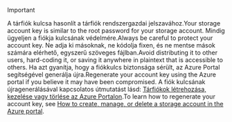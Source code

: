 > [!IMPORTANT]
> <span data-ttu-id="36c4d-101">A tárfiók kulcsa hasonlít a tárfiók rendszergazdai jelszavához.</span><span class="sxs-lookup"><span data-stu-id="36c4d-101">Your storage account key is similar to the root password for your storage account.</span></span> <span data-ttu-id="36c4d-102">Mindig ügyeljen a fiókja kulcsának védelmére.</span><span class="sxs-lookup"><span data-stu-id="36c4d-102">Always be careful to protect your account key.</span></span> <span data-ttu-id="36c4d-103">Ne adja ki másoknak, ne kódolja fixen, és ne mentse mások számára elérhető, egyszerű szöveges fájlban.</span><span class="sxs-lookup"><span data-stu-id="36c4d-103">Avoid distributing it to other users, hard-coding it, or saving it anywhere in plaintext that is accessible to others.</span></span> <span data-ttu-id="36c4d-104">Ha azt gyanítja, hogy a fiókkulcs biztonsága sérült, az Azure Portal segítségével generálja újra.</span><span class="sxs-lookup"><span data-stu-id="36c4d-104">Regenerate your account key using the Azure portal if you believe it may have been compromised.</span></span> <span data-ttu-id="36c4d-105">A fiók kulcsának újragenerálásával kapcsolatos útmutatást lásd: [Tárfiókok létrehozása, kezelése vagy törlése az Azure Portalon](../articles/storage/common/storage-create-storage-account.md#manage-your-storage-account).</span><span class="sxs-lookup"><span data-stu-id="36c4d-105">To learn how to regenerate your account key, see [How to create, manage, or delete a storage account in the Azure portal](../articles/storage/common/storage-create-storage-account.md#manage-your-storage-account).</span></span>
> 
> 
